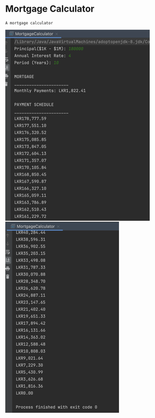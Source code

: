 # Mortgage Calculator

```
A mortgage calculator
```

![MortgageCalc-output-1-resized.png](res%2FMortgageCalc-output-1-resized.png)
![MortgageCalc-output-2-resized.png](res%2FMortgageCalc-output-2-resized.png)